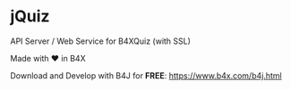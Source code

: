 # jQuiz
API Server / Web Service for B4XQuiz (with SSL)

Made with ❤ in B4X

Download and Develop with B4J for **FREE**: https://www.b4x.com/b4j.html
